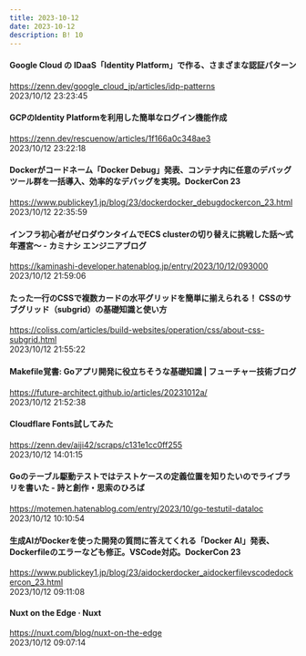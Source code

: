 ```yaml
---
title: 2023-10-12
date: 2023-10-12
description: B! 10
---
```


#### Google Cloud の IDaaS「Identity Platform」で作る、さまざまな認証パターン
https://zenn.dev/google_cloud_jp/articles/idp-patterns<br>
2023/10/12 23:23:45<br>


#### GCPのIdentity Platformを利用した簡単なログイン機能作成
https://zenn.dev/rescuenow/articles/1f166a0c348ae3<br>
2023/10/12 23:22:18<br>


#### Dockerがコードネーム「Docker Debug」発表、コンテナ内に任意のデバッグツール群を一括導入、効率的なデバッグを実現。DockerCon 23
https://www.publickey1.jp/blog/23/dockerdocker_debugdockercon_23.html<br>
2023/10/12 22:35:59<br>


#### インフラ初心者がゼロダウンタイムでECS clusterの切り替えに挑戦した話〜式年遷宮〜 - カミナシ エンジニアブログ
https://kaminashi-developer.hatenablog.jp/entry/2023/10/12/093000<br>
2023/10/12 21:59:06<br>


#### たった一行のCSSで複数カードの水平グリッドを簡単に揃えられる！ CSSのサブグリッド（subgrid）の基礎知識と使い方
https://coliss.com/articles/build-websites/operation/css/about-css-subgrid.html<br>
2023/10/12 21:55:22<br>


#### Makefile覚書: Goアプリ開発に役立ちそうな基礎知識 | フューチャー技術ブログ
https://future-architect.github.io/articles/20231012a/<br>
2023/10/12 21:52:38<br>


#### Cloudflare Fonts試してみた
https://zenn.dev/aiji42/scraps/c131e1cc0ff255<br>
2023/10/12 14:01:15<br>


#### Goのテーブル駆動テストではテストケースの定義位置を知りたいのでライブラリを書いた - 詩と創作・思索のひろば
https://motemen.hatenablog.com/entry/2023/10/go-testutil-dataloc<br>
2023/10/12 10:10:54<br>


#### 生成AIがDockerを使った開発の質問に答えてくれる「Docker AI」発表、Dockerfileのエラーなども修正。VSCode対応。DockerCon 23
https://www.publickey1.jp/blog/23/aidockerdocker_aidockerfilevscodedockercon_23.html<br>
2023/10/12 09:11:08<br>


#### Nuxt on the Edge · Nuxt
https://nuxt.com/blog/nuxt-on-the-edge<br>
2023/10/12 09:07:14<br>


